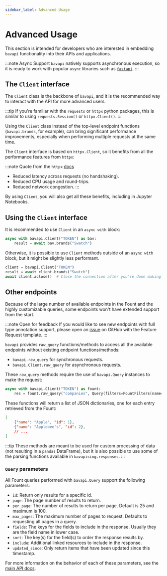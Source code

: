 ```yaml
---
sidebar_label: Advanced Usage
---
```


# Advanced Usage

This section is intended for developers who are interested in embedding `bavapi` functionality into their APIs and applications.

:::note Async Support
`bavapi` natively supports asynchronous execution, so it is ready to work with popular `async` libraries such as [`fastapi`](https://fastapi.tiangolo.com/).
:::

## The `Client` interface

The `Client` class is the backbone of `bavapi`, and it is the recommended way to interact with the API for more advanced users.

:::tip
If you're familiar with the `requests` or `httpx` python packages, this is similar to using `requests.Session()` or `httpx.Client()`.
:::

Using the `Client` class instead of the top-level endpoint functions (`bavapi.brands`, for example), can bring significant performance improvements, especially when performing multiple requests at the same time.

The `Client` interface is based on `httpx.Client`, so it benefits from all the performance features from `httpx`:

:::note Quote from the `httpx` [docs](https://www.python-httpx.org/advanced/)
- Reduced latency across requests (no handshaking).
- Reduced CPU usage and round-trips.
- Reduced network congestion.
:::

By using `Client`, you will also get all these benefits, including in Jupyter Notebooks.

## Using the `Client` interface

It is recommended to use `Client` in an `async with` block:

```py
async with bavapi.Client("TOKEN") as bav:
    result = await bav.brands("Swatch")
```

Otherwise, it is possible to use `Client` methods outside of an `async with` block, but it might be slightly less performant.

```py
client = bavapi.Client("TOKEN")
result = await client.brands("Swatch")
await client.aclose()  # Close the connection after you're done making requests
```

## Other endpoints

Because of the large number of available endpoints in the Fount and the highly customizable queries, some endpoints won't have extended support from the start.

:::note Open for feedback
If you would like to see new endpoints with full type annotation support, please open an [issue](https://github.com/wppbav/bavapi-sdk-python/issues) on GitHub with the Feature Request template.
:::

`bavapi` provides `raw_query` functions/methods to access all the available endpoints without existing endpoint functions/methods:

- `bavapi.raw_query` for synchronous requests.
- `bavapi.Client.raw_query` for asynchronous requests.

These `raw_query` methods require the use of `bavapi.Query` instances to make the request:

```py
async with bavapi.Client("TOKEN") as fount:
    res = fount.raw_query("companies", Query(filters=FountFilters(name="Facebook")))
```

These functions will return a list of JSON dictionaries, one for each entry retrieved from the Fount:

```json
[
    {"name": "Apple", "id": 1},
    {"name": "Applebee's", "id": 2},
    // ...
]
```

:::tip
These methods are meant to be used for custom processing of data (not resulting in a `pandas` DataFrame), but it is also possible to use some of the parsing functions available in `bavapising.responses`.
:::

### `Query` parameters

All Fount queries performed with `bavapi.Query` support the following parameters:

- `id`: Return only results for a specific id.
- `page`: The page number of results to return.
- `per_page`: The number of results to return per page. Default is 25 and maximum is 100.
- `max_pages`: The maximum number of pages to request. Defaults to requesting all pages in a query.
- `fields`: The keys for the fields to include in the response. Usually they are the field name in lower case.
- `sort`: The key(s) for the field(s) to order the response results by.
- `include`: Additional linked resources to include in the response.
- `updated_since`: Only return items that have been updated since this timestamp.

For more information on the behavior of each of these parameters, see the [main API docs](/intro.md).
